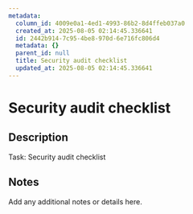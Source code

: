 ```yaml
---
metadata:
  column_id: 4009e0a1-4ed1-4993-86b2-8d4ffeb037a0
  created_at: 2025-08-05 02:14:45.336641
  id: 2442b914-7c95-4be8-970d-6e716fc806d4
  metadata: {}
  parent_id: null
  title: Security audit checklist
  updated_at: 2025-08-05 02:14:45.336641
---
```


# Security audit checklist

## Description
Task: Security audit checklist

## Notes
Add any additional notes or details here.